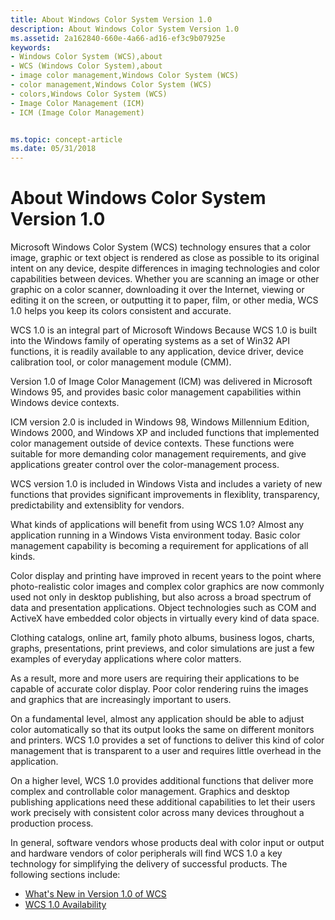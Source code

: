```yaml
---
title: About Windows Color System Version 1.0
description: About Windows Color System Version 1.0
ms.assetid: 2a162840-660e-4a66-ad16-ef3c9b07925e
keywords:
- Windows Color System (WCS),about
- WCS (Windows Color System),about
- image color management,Windows Color System (WCS)
- color management,Windows Color System (WCS)
- colors,Windows Color System (WCS)
- Image Color Management (ICM)
- ICM (Image Color Management)


ms.topic: concept-article
ms.date: 05/31/2018
---
```


# About Windows Color System Version 1.0

Microsoft Windows Color System (WCS) technology ensures that a color image, graphic or text object is rendered as close as possible to its original intent on any device, despite differences in imaging technologies and color capabilities between devices. Whether you are scanning an image or other graphic on a color scanner, downloading it over the Internet, viewing or editing it on the screen, or outputting it to paper, film, or other media, WCS 1.0 helps you keep its colors consistent and accurate.

WCS 1.0 is an integral part of Microsoft Windows Because WCS 1.0 is built into the Windows family of operating systems as a set of Win32 API functions, it is readily available to any application, device driver, device calibration tool, or color management module (CMM).

Version 1.0 of Image Color Management (ICM) was delivered in Microsoft Windows 95, and provides basic color management capabilities within Windows device contexts.

ICM version 2.0 is included in Windows 98, Windows Millennium Edition, Windows 2000, and Windows XP and included functions that implemented color management outside of device contexts. These functions were suitable for more demanding color management requirements, and give applications greater control over the color-management process.

WCS version 1.0 is included in Windows Vista and includes a variety of new functions that provides significant improvements in flexiblity, transparency, predictability and extensiblity for vendors.

What kinds of applications will benefit from using WCS 1.0? Almost any application running in a Windows Vista environment today. Basic color management capability is becoming a requirement for applications of all kinds.

Color display and printing have improved in recent years to the point where photo-realistic color images and complex color graphics are now commonly used not only in desktop publishing, but also across a broad spectrum of data and presentation applications. Object technologies such as COM and ActiveX have embedded color objects in virtually every kind of data space.

Clothing catalogs, online art, family photo albums, business logos, charts, graphs, presentations, print previews, and color simulations are just a few examples of everyday applications where color matters.

As a result, more and more users are requiring their applications to be capable of accurate color display. Poor color rendering ruins the images and graphics that are increasingly important to users.

On a fundamental level, almost any application should be able to adjust color automatically so that its output looks the same on different monitors and printers. WCS 1.0 provides a set of functions to deliver this kind of color management that is transparent to a user and requires little overhead in the application.

On a higher level, WCS 1.0 provides additional functions that deliver more complex and controllable color management. Graphics and desktop publishing applications need these additional capabilities to let their users work precisely with consistent color across many devices throughout a production process.

In general, software vendors whose products deal with color input or output and hardware vendors of color peripherals will find WCS 1.0 a key technology for simplifying the delivery of successful products. The following sections include:

-   [What's New in Version 1.0 of WCS](what-s-new-in-version-1-0-of-wcs.md)
-   [WCS 1.0 Availability](wcs-1-0-availability.md)

 

 




